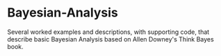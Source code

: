 # Bayesian-Analysis
Several worked examples and descriptions, with supporting code, that describe basic Bayesian Analysis based on Allen Downey's Think Bayes book.
